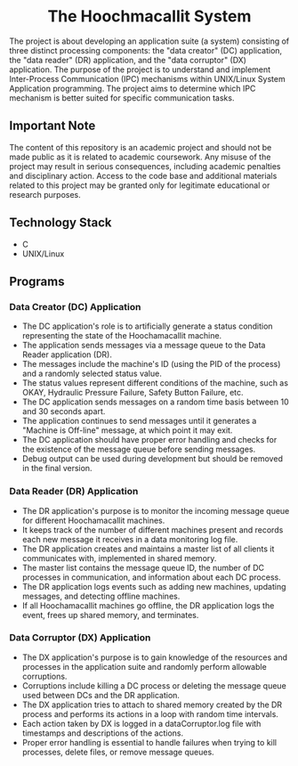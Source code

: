<h1 align="center">The Hoochmacallit System</h1>
The project is about developing an application suite (a system) consisting of three distinct processing components: the "data creator" (DC) application, the "data reader" (DR) application, and the "data corruptor" (DX) application. The purpose of the project is to understand and implement Inter-Process Communication (IPC) mechanisms within UNIX/Linux System Application programming. The project aims to determine which IPC mechanism is better suited for specific communication tasks.


## Important Note
The content of this repository is an academic project and should not be made public as it is related to academic coursework. Any misuse of the project may result in serious consequences, including academic penalties and disciplinary action. Access to the code base and additional materials related to this project may be granted only for legitimate educational or research purposes. 


## Technology Stack
* C
* UNIX/Linux

## Programs
### Data Creator (DC) Application
* The DC application's role is to artificially generate a status condition representing the state of the Hoochamacallit machine.
* The application sends messages via a message queue to the Data Reader application (DR).
* The messages include the machine's ID (using the PID of the process) and a randomly selected status value.
* The status values represent different conditions of the machine, such as OKAY, Hydraulic Pressure Failure, Safety Button Failure, etc.
* The DC application sends messages on a random time basis between 10 and 30 seconds apart.
* The application continues to send messages until it generates a "Machine is Off-line" message, at which point it may exit.
* The DC application should have proper error handling and checks for the existence of the message queue before sending messages.
* Debug output can be used during development but should be removed in the final version.

### Data Reader (DR) Application
* The DR application's purpose is to monitor the incoming message queue for different Hoochamacallit machines.
* It keeps track of the number of different machines present and records each new message it receives in a data monitoring log file.
* The DR application creates and maintains a master list of all clients it communicates with, implemented in shared memory.
* The master list contains the message queue ID, the number of DC processes in communication, and information about each DC process.
* The DR application logs events such as adding new machines, updating messages, and detecting offline machines.
* If all Hoochamacallit machines go offline, the DR application logs the event, frees up shared memory, and terminates.

### Data Corruptor (DX) Application
* The DX application's purpose is to gain knowledge of the resources and processes in the application suite and randomly perform allowable corruptions.
* Corruptions include killing a DC process or deleting the message queue used between DCs and the DR application.
* The DX application tries to attach to shared memory created by the DR process and performs its actions in a loop with random time intervals.
* Each action taken by DX is logged in a dataCorruptor.log file with timestamps and descriptions of the actions.
* Proper error handling is essential to handle failures when trying to kill processes, delete files, or remove message queues.
